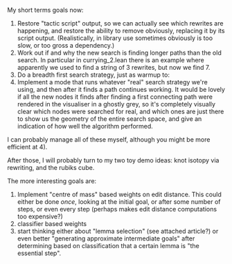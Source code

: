 My short terms goals now:
1) Restore "tactic script" output, so we can actually see which rewrites are happening, and restore the ability to remove obviously, replacing it by its script output. (Realistically, in library use sometimes obviously is too slow, or too gross a dependency.)
2) Work out if and why the new search is finding longer paths than the old search. In particular in currying_2.lean there is an example where apparently we used to find a string of 3 rewrites, but now we find 7.
3) Do a breadth first search strategy, just as warmup to:
4) Implement a mode that runs whatever "real" search strategy we're using, and then after it finds a path continues working. It would be lovely if all the new nodes it finds after finding a first connecting path were rendered in the visualiser in a ghostly grey, so it's completely visually clear which nodes were searched for real, and which ones are just there to show us the geometry of the entire search space, and give an indication of how well the algorithm performed.

I can probably manage all of these myself, although you might be more efficient at 4).

After those, I will probably turn to my two toy demo ideas: knot isotopy via rewriting, and the rubiks cube.

The more interesting goals are:
1) Implement "centre of mass" based weights on edit distance. This could either be done _once_, looking at the initial goal, or after some number of steps, or even every step (perhaps makes edit distance computations too expensive?)
2) classifier based weights
3) start thinking either about "lemma selection" (see attached article?) or even better "generating approximate intermediate goals" after determining based on classification that a certain lemma is "the essential step".
